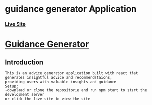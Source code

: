 # guidance generator Application

### [Live Site](https://guidance-generator.netlify.app)
  #  [Guidance Generator](https://i.ibb.co/7tKHwVn/Advice-generator.png)

##  Introduction
    This is an advice generator application built with react that generates insightful advice and recommendataions, 
    providing users with valuable insights and guidance
    Setup:
    -download or clone the repositorie and run npm start to start the development server 
    or click the live site to view the site
